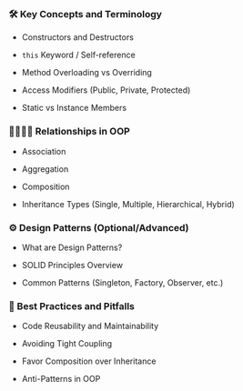 ### 🛠️ Key Concepts and Terminology

- Constructors and Destructors
    
- `this` Keyword / Self-reference
    
- Method Overloading vs Overriding
    
- Access Modifiers (Public, Private, Protected)
    
- Static vs Instance Members
    

### 👨‍👩‍👧‍👦 Relationships in OOP

- Association
    
- Aggregation
    
- Composition
    
- Inheritance Types (Single, Multiple, Hierarchical, Hybrid)
    

### ⚙️ Design Patterns (Optional/Advanced)

- What are Design Patterns?
    
- SOLID Principles Overview
    
- Common Patterns (Singleton, Factory, Observer, etc.)
    

### 🧪 Best Practices and Pitfalls

- Code Reusability and Maintainability
    
- Avoiding Tight Coupling
    
- Favor Composition over Inheritance
    
- Anti-Patterns in OOP
